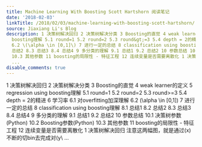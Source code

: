 ```yaml
---
title: Machine Learning With Boosting Scott Hartshorn 阅读笔记
date: '2018-02-03'
linkTitle: /2018/02/03/machine-learning-with-boosting-scott-hartshorn/
source: Jiaxiang Li's Blog
description: 1 决策树解决回归 2 决策树解决分类 3 Boosting的直觉 4 weak learner的定义 5 regression using
  boosting理解 5.1 round=1 5.2 round=2 5.3 round&gt;=3 5.4 depth = 2的精进 6 学习率 6.1 对overfitting加深理解
  6.2 \(\alpha \in [0,1]\) 7 进行一定的总结 8 classification using boosting理解 8.1 总结1 8.2
  总结2 8.3 总结3 8.4 总结4 9 多分类的理解 9.1 总结1 9.2 总结2 10 参数总结 10.1 决策树参数(Python) 10.2 Boosting参数(Python)
  10.3 其他参数 11 boosting的局限性 - 特征工程 12 连续变量是否需要离散化 1 决策树解决回归 注意这两幅图，就是通过\(x\)不断的切bin去完成对\(y\
  ...
disable_comments: true
---
```

1 决策树解决回归 2 决策树解决分类 3 Boosting的直觉 4 weak learner的定义 5 regression using boosting理解 5.1 round=1 5.2 round=2 5.3 round&gt;=3 5.4 depth = 2的精进 6 学习率 6.1 对overfitting加深理解 6.2 \(\alpha \in [0,1]\) 7 进行一定的总结 8 classification using boosting理解 8.1 总结1 8.2 总结2 8.3 总结3 8.4 总结4 9 多分类的理解 9.1 总结1 9.2 总结2 10 参数总结 10.1 决策树参数(Python) 10.2 Boosting参数(Python) 10.3 其他参数 11 boosting的局限性 - 特征工程 12 连续变量是否需要离散化 1 决策树解决回归 注意这两幅图，就是通过\(x\)不断的切bin去完成对\(y\ ...
